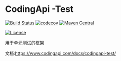 # CodingApi -Test

[![Build Status](https://travis-ci.org/codingapi/codingapi-test.svg?branch=master)](https://travis-ci.org/codingapi/codingapi-test)
[![codecov](https://codecov.io/gh/codingapi/codingapi-test/branch/master/graph/badge.svg)](https://codecov.io/gh/codingapi/codingapi-test)
[![Maven Central](https://maven-badges.herokuapp.com/maven-central/com.codingapi/codingapi-test/badge.svg)](https://maven-badges.herokuapp.com/maven-central/com.codingapi/codingapi-test)

[![License](https://img.shields.io/badge/License-Apache%202.0-blue.svg)](https://opensource.org/licenses/Apache-2.0)

用于单元测试的框架

文档:https://www.codingapi.com/docs/codingapi-test/
